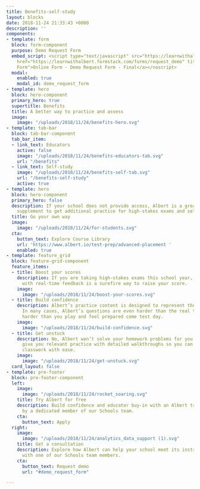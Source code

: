 ```yaml
---
title: Benefits-self-study
layout: blocks
date: 2018-11-24 21:33:43 +0000
description: ''
components:
- template: form
  block: form-component
  purpose: Demo Request Form
  embed_script: <script type="text/javascript" src="https://learnwithalbert.formstack.com/forms/js.php/request_demo"></script><noscript><a
    href="https://learnwithalbert.formstack.com/forms/request_demo" title="Online
    Form">Online Form - Demo Request Form - Final</a></noscript>
  modal:
    enabled: true
    modal_id: demo_request_form
- template: hero
  block: hero-component
  primary_hero: true
  supertitle: Benefits
  title: A better way to practice and assess
  image:
    image: "/uploads/2018/11/24/benefits-hero.svg"
- template: tab-bar
  block: tab-bar-component
  tab_bar_item:
  - link_text: Educators
    active: false
    image: "/uploads/2018/11/24/benefits-educators-tab.svg"
    url: "/benefits"
  - link_text: Self-study
    image: "/uploads/2018/11/24/benefits-self-tab.svg"
    url: "/benefits-self-study"
    active: true
- template: hero
  block: hero-component
  primary_hero: false
  description: If your school does not provide access, Albert is a great self-study
    supplement to get additional practice for high-stakes exams and self-remediation.
  title: Go your own way
  image:
    image: "/uploads/2018/11/24/for-students.svg"
  cta:
    button_text: Explore Course Library
    url: 'https://www.albert.io/test-prep/advanced-placement '
    enabled: true
- template: feature_grid
  block: feature-grid-component
  feature_items:
  - title: Boost your scores
    description: If you are taking high-stakes exams this school year, lots of practice
      with real-time feedback is a surefire way to raise your score.
    image:
      image: "/uploads/2018/11/24/boost-your-scores.svg"
  - title: Build confidence
    description: Albert’s practice content is designed to represent the real exam.
      In many cases, Albert’s questions are even harder than the real thing. Practice
      harder than you play and feel prepared come test day.
    image:
      image: "/uploads/2018/11/24/build-confidence.svg"
  - title: Get unstuck
    description: No, Albert won’t solve your homework problems for you. But it can
      give you relevant practice with detailed walkthroughs so you can complete your
      classwork with ease.
    image:
      image: "/uploads/2018/11/24/get-unstuck.svg"
  card_layout: false
- template: pre-footer
  block: pre-footer-component
  left:
    image:
      image: "/uploads/2018/11/24/rocket_soaring.svg"
    title: Try Albert for free
    description: Build confidence and educator buy-in with an Albert trial supported
      by a dedicated member of our Schools team.
    cta:
      button_text: Apply
  right:
    image:
      image: "/uploads/2018/11/24/analytics_data_support (1).svg"
    title: Get a consultation
    description: Explore how Albert can help your school meet its instructional goals
      with one of our Schools team members.
    cta:
      button_text: Request demo
      url: "#demo_request_form"

---
```

